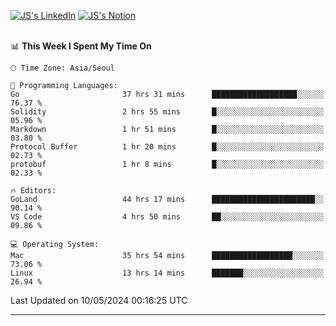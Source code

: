 
[![JS's LinkedIn](https://img.shields.io/badge/LinkedIn-blue?style=for-the-badge&logo=linkedin)](https://www.linkedin.com/in/jaeseung-lee-5a2a32139/) 
[![JS's Notion](https://img.shields.io/badge/Notion-black?style=for-the-badge&logo=notion)](https://bit.ly/ljswiki1) <br><br>
<!-- ![JS's GitHub stats](https://github-readme-stats-lemon-five.vercel.app/api?username=tkxkd0159&hide=contribs,prs,stars,issues&show_icons=true&theme=react&include_all_commits=true)   -->
<!-- ![Top Langs](https://github-readme-stats-lemon-five.vercel.app/api/top-langs/?username=tkxkd0159&layout=compact&hide=jupyter%20notebook,scss,html,css&langs_count=10)  -->


<!--START_SECTION:waka-->
📊 **This Week I Spent My Time On** 

```text
🕑︎ Time Zone: Asia/Seoul

💬 Programming Languages: 
Go                       37 hrs 31 mins      ███████████████████░░░░░░   76.37 % 
Solidity                 2 hrs 55 mins       █░░░░░░░░░░░░░░░░░░░░░░░░   05.96 % 
Markdown                 1 hr 51 mins        █░░░░░░░░░░░░░░░░░░░░░░░░   03.80 % 
Protocol Buffer          1 hr 20 mins        █░░░░░░░░░░░░░░░░░░░░░░░░   02.73 % 
protobuf                 1 hr 8 mins         █░░░░░░░░░░░░░░░░░░░░░░░░   02.33 % 

🔥 Editors: 
GoLand                   44 hrs 17 mins      ███████████████████████░░   90.14 % 
VS Code                  4 hrs 50 mins       ██░░░░░░░░░░░░░░░░░░░░░░░   09.86 % 

💻 Operating System: 
Mac                      35 hrs 54 mins      ██████████████████░░░░░░░   73.06 % 
Linux                    13 hrs 14 mins      ███████░░░░░░░░░░░░░░░░░░   26.94 % 
```


 Last Updated on 10/05/2024 00:16:25 UTC
<!--END_SECTION:waka-->

---
<!---
<a href="https://github.com/tkxkd0159/books">
  <img align="center" src="https://github-readme-stats-lemon-five.vercel.app/api/pin/?username=tkxkd0159&repo=books&theme=react" />
</a>
-->

<!---
- 🔭 I’m currently working on ...
- 🌱 I’m currently learning blockchain and distributed network
- 👯 I’m looking to collaborate on ...
- 🤔 I’m looking for help with ...
- 💬 Ask me about ...
- 📫 How to reach me: ...
- 😄 Pronouns: ...
- ⚡ Fun fact: ...
-->
